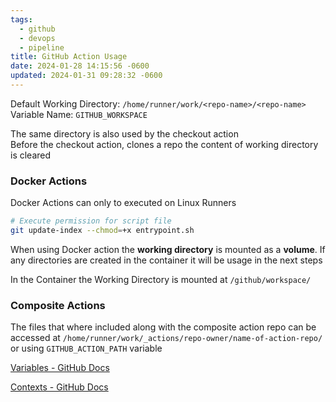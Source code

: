 ```yaml
---
tags:
  - github
  - devops
  - pipeline
title: GitHub Action Usage
date: 2024-01-28 14:15:56 -0600
updated: 2024-01-31 09:28:32 -0600
---
```


Default Working Directory: `/home/runner/work/<repo-name>/<repo-name>`  
Variable Name: `GITHUB_WORKSPACE`  

The same directory is also used by the checkout action  
Before the checkout action, clones a repo the content of working directory is cleared   

### Docker Actions

Docker Actions can only to executed on Linux Runners  

```bash
# Execute permission for script file
git update-index --chmod=+x entrypoint.sh
```

When using Docker action the **working directory** is mounted as a **volume**. If any directories are created in the container it will be usage in the next steps  

In the Container the Working Directory is mounted at `/github/workspace/`

### Composite Actions

The files that where included along with the composite action repo can be accessed at `/home/runner/work/_actions/repo-owner/name-of-action-repo/` or using `GITHUB_ACTION_PATH` variable

[Variables - GitHub Docs](https://docs.github.com/en/actions/learn-github-actions/variables)  

[Contexts - GitHub Docs](https://docs.github.com/en/actions/learn-github-actions/contexts#context-availability)
